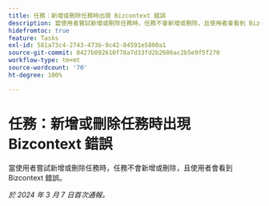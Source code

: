 ```yaml
---
title: 任務：新增或刪除任務時出現 Bizcontext 錯誤
description: 當使用者嘗試新增或刪除任務時，任務不會新增或刪除，且使用者會看到 Bizcontext 錯誤。
hidefromtoc: true
feature: Tasks
exl-id: 581a73c4-2743-473b-9c42-84591e5800a1
source-git-commit: 0427b092610f78a7d33fd2b2606ac2b5e9f5f270
workflow-type: tm+mt
source-wordcount: '70'
ht-degree: 100%

---
```


# 任務：新增或刪除任務時出現 Bizcontext 錯誤

當使用者嘗試新增或刪除任務時，任務不會新增或刪除，且使用者會看到 Bizcontext 錯誤。

_於 2024 年 3 月 7 日首次通報。_

